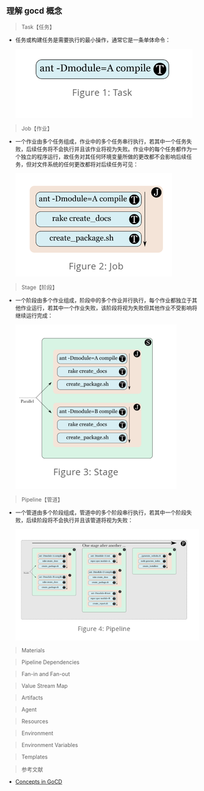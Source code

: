 ## 理解 gocd 概念

> Task【任务】

* 任务或构建任务是需要执行的最小操作，通常它是一条单体命令：
  
  ![](https://raw.githubusercontent.com/Garden12138/picbed-cloud/main/minikube/Snipaste_2023-04-11_16-25-16.png)

> Job【作业】

* 一个作业由多个任务组成，作业中的多个任务串行执行，若其中一个任务失败，后续任务将不会执行并且该作业将视为失败。作业中的每个任务都作为一个独立的程序运行，故任务对其任何环境变量所做的更改都不会影响后续任务，但对文件系统的任何更改都将对后续任务可见：
  
  ![](https://raw.githubusercontent.com/Garden12138/picbed-cloud/main/minikube/Snipaste_2023-04-11_16-59-55.png)  

> Stage【阶段】

* 一个阶段由多个作业组成，阶段中的多个作业并行执行，每个作业都独立于其他作业运行，若其中一个作业失败，该阶段将视为失败但其他作业不受影响将继续运行完成：

  ![](https://raw.githubusercontent.com/Garden12138/picbed-cloud/main/minikube/Snipaste_2023-04-11_17-02-54.png)

> Pipeline【管道】

* 一个管道由多个阶段组成，管道中的多个阶段串行执行，若其中一个阶段失败，后续阶段将不会执行并且该管道将视为失败：

  ![](https://raw.githubusercontent.com/Garden12138/picbed-cloud/main/minikube/Snipaste_2023-04-11_17-03-04.png) 

> Materials

> Pipeline Dependencies

> Fan-in and Fan-out

> Value Stream Map

> Artifacts

> Agent

> Resources

> Environment

> Environment Variables

> Templates

> 参考文献

* [Concepts in GoCD](https://docs.gocd.org/current/introduction/concepts_in_go.html)